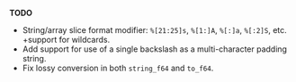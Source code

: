 **TODO**
- String/array slice format modifier: `%[21:25]s`, `%[1:]A`, `%[:]a`, `%[:2]S`, etc. +support for wildcards.
- Add support for use of a single backslash as a multi-character padding string.
- Fix lossy conversion in both `string_f64` and `to_f64`.